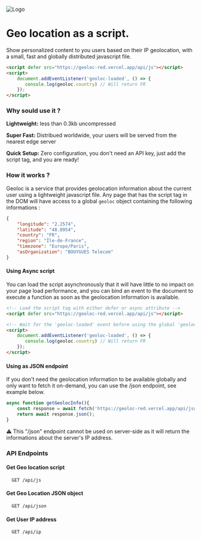 
![Logo](https://i.imgur.com/szqp64I.png)


# Geo location as a script.

Show personalized content to you users based on their IP geolocation, with a small, fast and globally distributed javascript file.

```html
<script defer src="https://geoloc-red.vercel.app/api/js"></script>
<script>
    document.addEventListener('geoloc-loaded', () => {
       console.log(geoloc.country) // Will return FR 
    });
</script>
```



### Why sould use it ?

**Lightweight:** less than 0.3kb uncompressed

**Super Fast:** Distribued worldwide, your users will be served from the nearest edge server

**Quick Setup:** Zero configuration, you don't need an API key, just add the script tag, and you are ready!
### How it works ?

Geoloc is a service that provides geolocation information about the current user using a lightweight javascript file. Any page that has the script tag in the DOM will have access to a global `geoloc` object containing the following informations :

```json
{
    "longitude": "2.2574",
    "latitude": "48.8954",
    "country": "FR",
    "region": "Île-de-France",
    "timezone": "Europe/Paris",
    "asOrganization": "BOUYGUES Telecom"
}
```

#### Using Async script

You can load the script asynchronously that it will have little to no impact on your page load performance, and you can bind an event to the document to execute a function as soon as the geolocation information is available.

```html
<!-- Load the script tag with either defer or async attribute -->
<script defer src="https://geoloc-red.vercel.app/api/js"></script>

<!-- Wait for the 'geoloc-loaded' event before using the global 'geoloc' variable -->
<script>
    document.addEventListener('geoloc-loaded', () => {
       console.log(geoloc.country) // Will return FR  
    });
</script>
```

#### Using as JSON endpoint

If you don't need the geolocation information to be available globally and only want to fetch it on-demand, you can use the /json endpoint, see example below.
```javascript
async function getGeolocInfo(){
    const response = await fetch('https://geoloc-red.vercel.app/api/json');
    return await response.json();
}
```

⚠️ This "/json" endpoint cannot be used on server-side as it will return the informations about the server's IP address.
### API Endpoints

#### Get Geo location script

```curl
  GET /api/js
```

#### Get Geo Location JSON object

```curl
  GET /api/json
```


#### Get User IP address

```curl
  GET /api/ip
```
